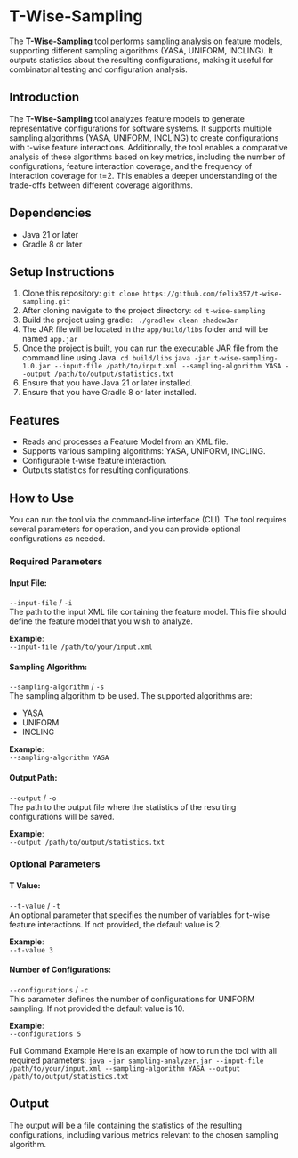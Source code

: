 # T-Wise-Sampling
The **T-Wise-Sampling** tool performs sampling analysis on feature models, supporting different sampling algorithms (YASA, UNIFORM, INCLING). It outputs statistics about the resulting configurations, making it useful for combinatorial testing and configuration analysis.

## Introduction
The **T-Wise-Sampling** tool analyzes feature models to generate representative configurations for software systems. It supports multiple sampling algorithms (YASA, UNIFORM, INCLING) to create configurations with t-wise feature interactions. Additionally, the tool enables a comparative analysis of these algorithms based on key metrics, including the number of configurations, feature interaction coverage, and the frequency of interaction coverage for t=2. This enables a deeper understanding of the trade-offs between different coverage algorithms.

## Dependencies
- Java 21  or later
- Gradle 8 or later

## Setup Instructions
1. Clone this repository: ```git clone https://github.com/felix357/t-wise-sampling.git```
2. After cloning navigate to the project directory: ```cd t-wise-sampling```
3. Build the project using gradle: ``` ./gradlew clean shadowJar```
4. The JAR file will be located in the ```app/build/libs``` folder and will be named ```app.jar```
5. Once the project is built, you can run the executable JAR file from the command line using Java. ```cd build/libs``` ```java -jar t-wise-sampling-1.0.jar --input-file /path/to/input.xml --sampling-algorithm YASA --output /path/to/output/statistics.txt```
6. Ensure that you have Java 21 or later installed.
7. Ensure that you have Gradle 8 or later installed. 

## Features
- Reads and processes a Feature Model from an XML file.
- Supports various sampling algorithms: YASA, UNIFORM, INCLING.
- Configurable t-wise feature interaction.
- Outputs statistics for resulting configurations.

## How to Use
You can run the tool via the command-line interface (CLI). The tool requires several parameters for operation, and you can provide optional configurations as needed.

### Required Parameters
#### Input File:
```--input-file``` / ```-i```<br>
The path to the input XML file containing the feature model. This file should define the feature model that you wish to analyze.

**Example**:<br>```--input-file /path/to/your/input.xml```


#### Sampling Algorithm:
```--sampling-algorithm``` / ```-s```<br>
The sampling algorithm to be used. The supported algorithms are:
- YASA
- UNIFORM
- INCLING

**Example**:<br>```--sampling-algorithm YASA```

#### Output Path:
```--output``` / ```-o```<br>
The path to the output file where the statistics of the resulting configurations will be saved.

**Example**:<br>```--output /path/to/output/statistics.txt```

### Optional Parameters

#### T Value:
```--t-value``` / ```-t```<br>
An optional parameter that specifies the number of variables for t-wise feature interactions.
If not provided, the default value is 2.

**Example**:<br> ```--t-value 3```

#### Number of Configurations:
```--configurations``` / ```-c```<br>
This parameter defines the number of configurations for UNIFORM sampling.
If not provided the default value is 10.

**Example**:<br> ```--configurations 5```

Full Command Example
Here is an example of how to run the tool with all required parameters:
```java -jar sampling-analyzer.jar --input-file /path/to/your/input.xml --sampling-algorithm YASA --output /path/to/output/statistics.txt```

## Output
The output will be a file containing the statistics of the resulting configurations, including various metrics relevant to the chosen sampling algorithm.

